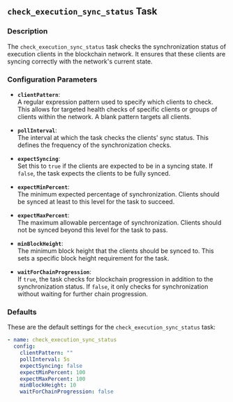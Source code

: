 ## `check_execution_sync_status` Task

### Description
The `check_execution_sync_status` task checks the synchronization status of execution clients in the blockchain network. It ensures that these clients are syncing correctly with the network's current state.

### Configuration Parameters

- **`clientPattern`**:\
  A regular expression pattern used to specify which clients to check. This allows for targeted health checks of specific clients or groups of clients within the network. A blank pattern targets all clients.

- **`pollInterval`**:\
  The interval at which the task checks the clients' sync status. This defines the frequency of the synchronization checks.

- **`expectSyncing`**:\
  Set this to `true` if the clients are expected to be in a syncing state. If `false`, the task expects the clients to be fully synced.

- **`expectMinPercent`**:\
  The minimum expected percentage of synchronization. Clients should be synced at least to this level for the task to succeed.

- **`expectMaxPercent`**:\
  The maximum allowable percentage of synchronization. Clients should not be synced beyond this level for the task to pass.

- **`minBlockHeight`**:\
  The minimum block height that the clients should be synced to. This sets a specific block height requirement for the task.

- **`waitForChainProgression`**:\
  If `true`, the task checks for blockchain progression in addition to the synchronization status. If `false`, it only checks for synchronization without waiting for further chain progression.

### Defaults

These are the default settings for the `check_execution_sync_status` task:

```yaml
- name: check_execution_sync_status
  config:
    clientPattern: ""
    pollInterval: 5s
    expectSyncing: false
    expectMinPercent: 100
    expectMaxPercent: 100
    minBlockHeight: 10
    waitForChainProgression: false
```

